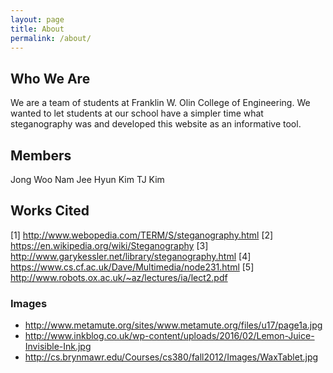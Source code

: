 ```yaml
---
layout: page
title: About
permalink: /about/
---
```


## Who We Are

We are a team of students at Franklin W. Olin College of Engineering. We wanted to let students at our school have a simpler time what steganography was and developed this website as an informative tool.

## Members
Jong Woo Nam
Jee Hyun Kim
TJ Kim

## Works Cited
[1] http://www.webopedia.com/TERM/S/steganography.html
[2] https://en.wikipedia.org/wiki/Steganography
[3] http://www.garykessler.net/library/steganography.html
[4] https://www.cs.cf.ac.uk/Dave/Multimedia/node231.html
[5] http://www.robots.ox.ac.uk/~az/lectures/ia/lect2.pdf

### Images
- http://www.metamute.org/sites/www.metamute.org/files/u17/page1a.jpg
- http://www.inkblog.co.uk/wp-content/uploads/2016/02/Lemon-Juice-Invisible-Ink.jpg
- http://cs.brynmawr.edu/Courses/cs380/fall2012/Images/WaxTablet.jpg
